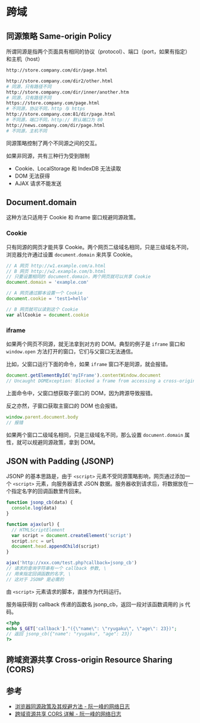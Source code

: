 # 跨域

## 同源策略 Same-origin Policy

所谓同源是指两个页面具有相同的协议（protocol）、端口（port，如果有指定）和主机（host）

```sh
http://store.company.com/dir/page.html

http://store.company.com/dir2/other.html
# 同源，只有路径不同
http://store.company.com/dir/inner/another.htm
# 同源，只有路径不同
https://store.company.com/page.html
# 不同源，协议不同，http 与 https
http://store.company.com:81/dir/page.html
# 不同源，端口不同，http:// 默认端口为 80
http://news.company.com/dir/page.html
# 不同源，主机不同
```

同源策略控制了两个不同源之间的交互。

如果非同源，共有三种行为受到限制

- Cookie、LocalStorage 和 IndexDB 无法读取
- DOM 无法获得
- AJAX 请求不能发送

## Document.domain

这种方法只适用于 Cookie 和 iframe 窗口规避同源政策。

### Cookie

只有同源的网页才能共享 Cookie。两个网页二级域名相同，只是三级域名不同，浏览器允许通过设置 `document.domain` 来共享 Cookie。

```js
// A 网页 http://w1.example.com/a.html
// B 网页 http://w2.example.com/b.html
// 只要设置相同的 document.domain，两个网页就可以共享 Cookie
document.domain = 'example.com'

// A 网页通过脚本设置一个 Cookie
document.cookie = 'test1=hello'

// B 网页就可以读到这个 Cookie
var allCookie = document.cookie
```

### iframe

如果两个网页不同源，就无法拿到对方的 DOM。典型的例子是 `iframe` 窗口和 `window.open` 方法打开的窗口，它们与父窗口无法通信。

比如，父窗口运行下面的命令，如果 `iframe` 窗口不是同源，就会报错。

```js
document.getElementById('myIFrame').contentWindow.document
// Uncaught DOMException: Blocked a frame from accessing a cross-origin frame.
```

上面命令中，父窗口想获取子窗口的 DOM，因为跨源导致报错。

反之亦然，子窗口获取主窗口的 DOM 也会报错。

```js
window.parent.document.body
// 报错
```

如果两个窗口二级域名相同，只是三级域名不同，那么设置 `document.domain` 属性，就可以规避同源政策，拿到 DOM。

## JSON with Padding (JSONP)

JSONP 的基本思路是，由于 `<script>` 元素不受同源策略影响，网页通过添加一个 `<script>` 元素，向服务器请求 JSON 数据。服务器收到请求后，将数据放在一个指定名字的回调函数里传回来。

```js
function jsonp_cb(data) {
  console.log(data)
}

function ajax(url) {
  // HTMLScriptElement
  var script = document.createElement('script')
  script.src = url
  document.head.appendChild(script)
}

ajax('http://xxx.com/test.php?callback=jsonp_cb')
// 请求的查询字符串有一个 callback 参数, \
// 用来指定回调函数的名字, \
// 这对于 JSONP 是必需的
```

由 `<script>` 元素请求的脚本，直接作为代码运行。

服务端获得到 callback 传递的函数名 jsonp_cb，返回一段对该函数调用的 js 代码。

```php
<?php
echo $_GET['callback']."({\"name\": \"ryugaku\", \"age\": 23})";
// 返回 jsonp_cb({"name": "ryugaku", "age": 23})
?>
```

## 跨域资源共享 Cross-origin Resource Sharing (CORS)

## 参考

- [浏览器同源政策及其规避方法 - 阮一峰的网络日志](http://www.ruanyifeng.com/blog/2016/04/same-origin-policy.html)
- [跨域资源共享 CORS 详解 - 阮一峰的网络日志](http://www.ruanyifeng.com/blog/2016/04/cors.html)
